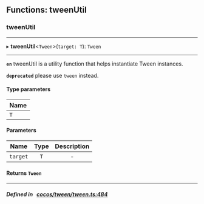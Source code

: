 ## Functions: tweenUtil

### tweenUtil


___
▸ **tweenUtil**<`Tween`\>(`target: T`): `Tween`
___



**`en`** 
tweenUtil is a utility function that helps instantiate Tween instances.




**`deprecated`** please use `tween` instead.



#### Type parameters
| Name |
| :------ |
| `T` |

#### Parameters

| Name | Type | Description |
| :------: | :------: | :------: |
| `target` | `T` | - |


#### Returns `Tween` 
___


##### Defined in &nbsp;   [cocos/tween/tween.ts:484](https://github.com/cocos-creator/engine/blob/c7bf6b8a9/cocos/tween/tween.ts#L484)&nbsp;
